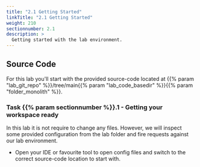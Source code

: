 ```yaml
---
title: "2.1 Getting Started"
linkTitle: "2.1 Getting Started"
weight: 210
sectionnumber: 2.1
description: >
  Getting started with the lab environment.
---
```


## Source Code

For this lab you'll start with the provided source-code located at {{% param "lab_git_repo" %}}/tree/main{{% param "lab_code_basedir" %}}{{% param "folder_monolith" %}}.


### Task {{% param sectionnumber %}}.1 - Getting your workspace ready

In this lab it is not require to change any files. However, we will inspect some provided configuration from the lab
folder and fire requests against our lab environment.

* Open your IDE or favourite tool to open config files and switch to the correct source-code location to start with.
